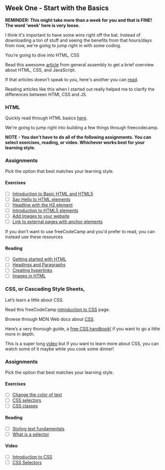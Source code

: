 
## Week One - Start with the Basics

**REMINDER: This might take more than a week for you and that is FINE! The word 'week' here is very loose.**

I think it's important to have some wins right off the bat. Instead of downloading a ton of stuff and seeing the benefits from that hours/days from now, we're going to jump right in with some coding.

You’re going to dive into HTML, CSS

Read this awesome [article](https://generalassemb.ly/blog/website-is-like-a-house/) from general assembly to get a brief overview about HTML, CSS, and JavaScript.

If that articles doesn't speak to you, here's another you can [read](https://blog.codeanalogies.com/2018/05/09/the-relationship-between-html-css-and-javascript-explained/).

Reading articles like this when I started out really helped me to clarify the differences between HTMl, CSS and JS.

### HTML

Quickly read through HTML basics [here](https://developer.mozilla.org/en-US/docs/Learn/Getting_started_with_the_web/HTML_basics).

We're going to jump right into building a few things through freecodecamp.

**NOTE - You don't have to do all of the following assignments. You can select exercises, reading, or video. Whichever works best for your learning style.**

### Assignments

Pick the option that best matches your learning style.

#### Exercises
- [ ] [Introduction to Basic HTML and HTML5](https://www.freecodecamp.org/learn/responsive-web-design/basic-html-and-html5/)
- [ ] [Say Hello to HTML elements](https://www.freecodecamp.org/learn/responsive-web-design/basic-html-and-html5/say-hello-to-html-elements)
- [ ] [Headline with the H2 element](https://www.freecodecamp.org/learn/responsive-web-design/basic-html-and-html5/headline-with-the-h2-element)
- [ ] [Introduction to HTML5 elements](https://www.freecodecamp.org/learn/responsive-web-design/basic-html-and-html5/introduction-to-html5-elements)
- [ ] [Add Images to your website](https://www.freecodecamp.org/learn/responsive-web-design/basic-html-and-html5/add-images-to-your-website)
- [ ] [Link to external pages with anchor elements](https://www.freecodecamp.org/learn/responsive-web-design/basic-html-and-html5/link-to-external-pages-with-anchor-elements)

If you don't want to use freeCodeCamp and you'd prefer to read, you can instead use these resources

#### Reading
- [ ] [Getting started with HTML](https://developer.mozilla.org/en-US/docs/Learn/HTML/Introduction_to_HTML/Getting_started)
- [ ] [Headings and Paragraphs](https://developer.mozilla.org/en-US/docs/Learn/HTML/Introduction_to_HTML/HTML_text_fundamentals)
- [ ] [Creating hyperlinks](https://developer.mozilla.org/en-US/docs/Learn/HTML/Introduction_to_HTML/Creating_hyperlinks)
- [ ] [Images in HTML](https://developer.mozilla.org/en-US/docs/Learn/HTML/Multimedia_and_embedding/Images_in_HTML)

### CSS, or Cascading Style Sheets,

Let’s learn a little about CSS.

Read this freeCodeCamp [introduction to CSS](https://www.freecodecamp.org/learn/responsive-web-design/basic-css/) page.

Browse through MDN Web docs about [CSS](https://developer.mozilla.org/en-US/docs/Learn/CSS/First_steps/What_is_CSS).

Here’s a very thorough guide, a [free CSS handbook!](https://www.freecodecamp.org/news/the-css-handbook-a-handy-guide-to-css-for-developers-b56695917d11/) if you want to go a little more in depth.

This is a super long [video](https://www.freecodecamp.org/news/learn-css-in-this-free-6-hour-video-course/) but if you want to learn more about CSS, you can watch some of it maybe while you cook some dinner!

### Assignments

Pick the option that best matches your learning style.

#### Exercises
- [ ] [Change the color of text](https://www.freecodecamp.org/learn/responsive-web-design/basic-css/change-the-color-of-text)
- [ ] [CSS selectors](https://www.freecodecamp.org/learn/responsive-web-design/basic-css/use-css-selectors-to-style-elements)
- [ ] [CSS classes](https://www.freecodecamp.org/learn/responsive-web-design/basic-css/use-a-css-class-to-style-an-element)

#### Reading
- [ ] [Styling text fundamentals](https://developer.mozilla.org/en-US/docs/Learn/CSS/Styling_text/Fundamentals)
- [ ] [What is a selector](https://developer.mozilla.org/en-US/docs/Learn/CSS/Building_blocks/Selectors)

#### Video
- [ ] [Introduction to CSS](https://www.youtube.com/watch?v=JohPX-uaPrE)
- [ ] [CSS Selectors](https://www.youtube.com/watch?v=dcCCOiQ1ZuM)
